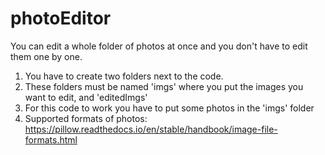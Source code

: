 # photoEditor
You can edit a whole folder of photos at once and you don't have to edit them one by one.

1. You have to create two folders next to the code.
2. These folders must be named 'imgs' where you put the images you want to edit, and 'editedImgs'
3. For this code to work you have to put some photos in the 'imgs' folder
4. Supported formats of photos: https://pillow.readthedocs.io/en/stable/handbook/image-file-formats.html
